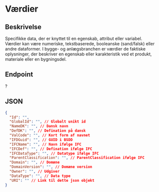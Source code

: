# Værdier

## Beskrivelse

Specifikke data, der er knyttet til en egenskab, attribut eller variabel. Værdier kan være numeriske, tekstbaserede, booleanske (sand/falsk) eller andre dataformer. I bygge- og anlægsbranchen er værdier de faktiske oplysninger, der beskriver en egenskab eller karakteristik ved et produkt, materiale eller en bygningsdel.

## Endpoint

?

## JSON

```json
{
  "Id": "",
  "GlobalId": "", // Globalt unikt id
  "NameDK": "", // Dansk navn
  "DefDK": "", // Defination på dansk
  "ValCode": "", // Kort form af navnet
  "IFDGuid": "", // GUID i BSDD
  "IFCName": "", // Navn ifølge IFC
  "IFCDef": "", // Defination ifølge IFC
  "IFCDataType": "", // Datatype ifølge IFC
  "ParentClassification": "", // ParentClassification ifølge IFC
  "Domain": "", // Domæne
  "DomainVersion": "", // Domæne version
  "Owner": "", // Udgiver
  "DataType": "", // Data type
  "URI": "" // Link til dette json objekt
}
```
